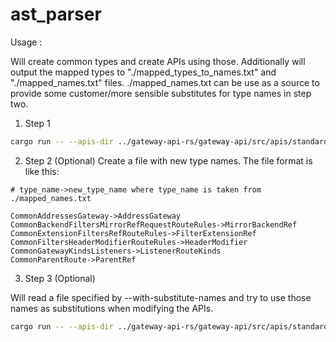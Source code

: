# ast_parser

Usage :

Will create common types and create APIs using those. Additionally will output the mapped types to "./mapped_types_to_names.txt" and "./mapped_names.txt" files. ./mapped_names.txt can be use as a source to provide some customer/more sensible substitutes for type names in step two.

1. Step 1
```bash
cargo run -- --apis-dir ../gateway-api-rs/gateway-api/src/apis/standard --out-dir ../gateway-api-rs/gateway-api/src/apis/processed 
```

2. Step 2 (Optional)
Create a file with new type names. The file format is like this:
```
# type_name->new_type_name where type_name is taken from ./mapped_names.txt

CommonAddressesGateway->AddressGateway
CommonBackendFiltersMirrorRefRequestRouteRules->MirrorBackendRef
CommonExtensionFiltersRefRouteRules->FilterExtensionRef
CommonFiltersHeaderModifierRouteRules->HeaderModifier
CommonGatewayKindsListeners->ListenerRouteKinds
CommonParentRoute->ParentRef

```
3. Step 3 (Optional)

Will read a file specified by --with-substitute-names and try to use those names as substitutions when modifying the APIs.

```bash
cargo run -- --apis-dir ../gateway-api-rs/gateway-api/src/apis/standard --out-dir ../gateway-api-rs/gateway-api/src/apis/processed --with-substitute-names ./custom_mapped_names.txt
```

